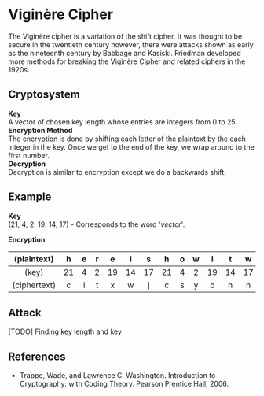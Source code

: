 # Viginère Cipher

The Viginère cipher is a variation of the shift cipher. It was thought to be 
secure in the twentieth century however, there were attacks shown as early as 
the nineteenth century by Babbage and Kasiski. Friedman developed more methods 
for breaking the Viginère Cipher and related ciphers in the 1920s.

## Cryptosystem
**Key**  
A vector of chosen key length whose entries are integers from 0 to 25.  
**Encryption Method**  
The encryption is done by shifting each letter of the plaintext by the each 
integer in the key. Once we get to the end of the key, we wrap around to the 
first number.  
**Decryption**  
Decryption is similar to encryption except we do a backwards shift.

## Example
**Key**  
(21, 4, 2, 19, 14, 17) - Corresponds to the word '_vector_'.

**Encryption**

|  (plaintext) |  h  |  e  |  r  |  e  |  i  |  s  |  h  |  o  |  w  |  i  |  t  |  w  |  o  |  r  |  k  |  s  |
|    :----:    |:---:|:---:|:---:|:---:|:---:|:---:|:---:|:---:|:---:|:---:|:---:|:---:|:---:|:---:|:---:|:---:|
|     (key)    | 21  |  4  |  2  | 19  | 14  | 17  | 21  |  4  |  2  | 19  | 14  | 17  | 21  |  4  |  2  | 19  |
| (ciphertext) |  c  |  i  |  t  |  x  |  w  |  j  |  c  |  s  |  y  |  b  |  h  |  n  |  j  |  v  |  m  |  l  |

## Attack
[TODO] Finding key length and key

## References
 - Trappe, Wade, and Lawrence C. Washington. Introduction to Cryptography: with
   Coding Theory. Pearson Prentice Hall, 2006.